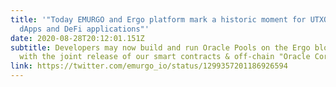 ```yaml
---
title: '"Today EMURGO and Ergo platform mark a historic moment for UTXO based
  dApps and DeFi applications"'
date: 2020-08-28T20:12:01.151Z
subtitle: Developers may now build and run Oracle Pools on the Ergo blockchain
  with the joint release of our smart contracts & off-chain "Oracle Core"
link: https://twitter.com/emurgo_io/status/1299357201186926594
---
```

